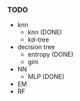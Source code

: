 ### TODO
* knn
  - knn (DONE)
  - kd-tree
* decision tree 
  - entropy (DONE)
  - gini
* NN
  - MLP (DONE)
* EM
* RF